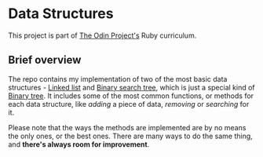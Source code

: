 # Data Structures

This project is part of [The Odin Project's](https://www.theodinproject.com) Ruby curriculum.

## Brief overview
The repo contains my implementation of two of the most basic data structures - [Linked list](https://en.wikipedia.org/wiki/Linked_list#:~:text=In%20computer%20science%2C%20a%20linked,which%20together%20represent%20a%20sequence.) and [Binary search tree](https://en.wikipedia.org/wiki/Binary_search_tree), which is just a special kind of [Binary tree](https://en.wikipedia.org/wiki/Binary_tree#:~:text=In%20computer%20science%2C%20a%20binary,child%20and%20the%20right%20child.). It includes some of the most common functions, or methods for each data structure, like *adding* a piece of data, *removing* or *searching* for it.

Please note that the ways the methods are implemented are by no means the only ones, or the best ones. There are many ways to do the same thing, and **there's always room for improvement**. 